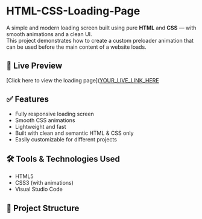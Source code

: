 # HTML-CSS-Loading-Page

A simple and modern loading screen built using pure **HTML** and **CSS** — with smooth animations and a clean UI.  
This project demonstrates how to create a custom preloader animation that can be used before the main content of a website loads.

## 🔗 Live Preview
[Click here to view the loading page]([YOUR_LIVE_LINK_HERE](https://ahmed667830.github.io/HTML-CSS-LODING/)

## ✅ Features
- Fully responsive loading screen
- Smooth CSS animations
- Lightweight and fast
- Built with clean and semantic HTML & CSS only
- Easily customizable for different projects

## 🛠️ Tools & Technologies Used
- HTML5
- CSS3 (with animations)
- Visual Studio Code

## 📁 Project Structure
